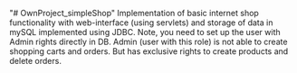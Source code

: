 "# OwnProject_simpleShop" 
Implementation of basic internet shop functionality 
with web-interface (using servlets) and storage of data in mySQL implemented 
using JDBC. 
Note,  you need to set up the user with Admin rights 
directly in DB.
Admin (user with this role) is not able to create 
shopping carts and orders. But has exclusive rights to 
create products and delete orders.  
